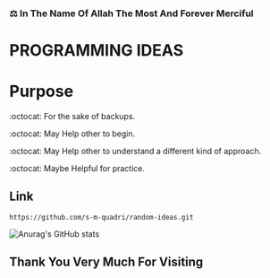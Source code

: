 ### :balance_scale: In The Name Of Allah The Most And Forever Merciful


#  PROGRAMMING IDEAS

# Purpose

:octocat: For the sake of backups.

:octocat: May Help other to begin.

:octocat: May Help other to understand a different kind of approach.

:octocat: Maybe Helpful for practice.


## Link 

``` 
https://github.com/s-m-quadri/random-ideas.git
```

![Anurag's GitHub stats](https://github-readme-stats.vercel.app/api?username=s-m-quadri&show_icons=true)


## Thank You Very Much For Visiting
